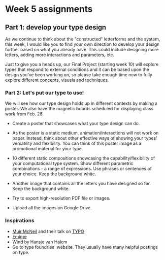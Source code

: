 # Week 5 assignments

## Part 1: develop your type design

As we continue to think about the "constructed" letterforms and the system, this week, I would like you to find your own direction to develop your design further based on what you already have. This could include designing more letters, adding more interactions and parameters, etc.

Just to give you a heads up, our Final Project (starting week 10) will explore types that respond to external conditions and it can be based upon the design you've been working on, so please take enough time now to fully explore different concepts, visuals and techniques.

### Part 2: Let's put our type to use!

We will see how our type design holds up in different contexts by making a poster. We also have the magnetic boards scheduled for displaying class work from Feb. 26.

- Create a poster that showcases what your type design can do.
- As the poster is a static medium, animation/interactions will not work on paper. Instead, think about other effective ways of showing your types' versatility and flexibility. You can think of this poster image as a promotional material for your type.

- 10 different static compositions showcasing the capability/flexibility of your computational type system. Show different parametric combinations - a range of expressions. Use phrases or sentences of your choice. Keep the background white.
- Another image that contains all the letters you have designed so far. Keep the background white.
- Try to export high-resolution PDF file or images.
- Upload all the images on Google Drive.

### Inspirations
- [Muir McNeil](http://www.muirmcneil.com) and their talk on [TYPO](http://www.typotalks.com/videos/muir-mcneil-2/)
- [Emigre](http://www.emigre.com/EmigreCatalog.php?cid=28)
- [Wind](https://www.typotheque.com/blog/wind_a_layered_typeface_for_optical_illusions) by Hansje van Halem
- Go to type foundries' website. They usually have many helpful postings on type.



